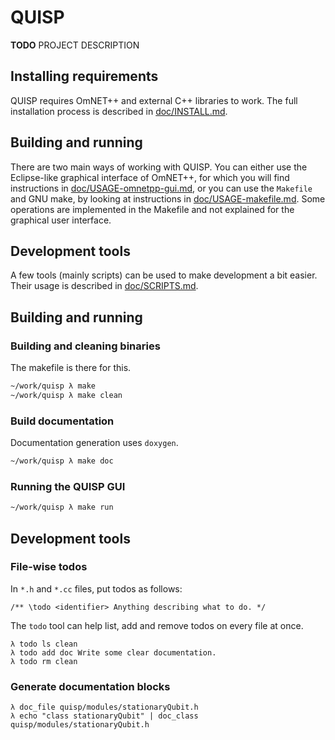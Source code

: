 # QUISP

**TODO** PROJECT DESCRIPTION

## Installing requirements

QUISP requires OmNET++ and external C++ libraries to work. The full installation
process is described in [doc/INSTALL.md]().

## Building and running

There are two main ways of working with QUISP. You can either use the Eclipse-like
graphical interface of OmNET++, for which you will find instructions in
[doc/USAGE-omnetpp-gui.md](), or you can use the `Makefile` and GNU make,
by looking at instructions in [doc/USAGE-makefile.md](). Some operations are
implemented in the Makefile and not explained for the graphical user interface.

## Development tools

A few tools (mainly scripts) can be used to make development a bit easier. Their
usage is described in [doc/SCRIPTS.md]().


## Building and running

### Building and cleaning binaries

The makefile is there for this.

```sh
~/work/quisp λ make
~/work/quisp λ make clean
```

### Build documentation

Documentation generation uses `doxygen`.

```sh
~/work/quisp λ make doc
```

### Running the QUISP GUI

```sh
~/work/quisp λ make run
```

## Development tools

### File-wise todos

In `*.h` and `*.cc` files, put todos as follows:

```
/** \todo <identifier> Anything describing what to do. */
```

The `todo` tool can help list, add and remove todos on every file at once.

```
λ todo ls clean
λ todo add doc Write some clear documentation.
λ todo rm clean
```

### Generate documentation blocks

```
λ doc_file quisp/modules/stationaryQubit.h
λ echo "class stationaryQubit" | doc_class quisp/modules/stationaryQubit.h
```
